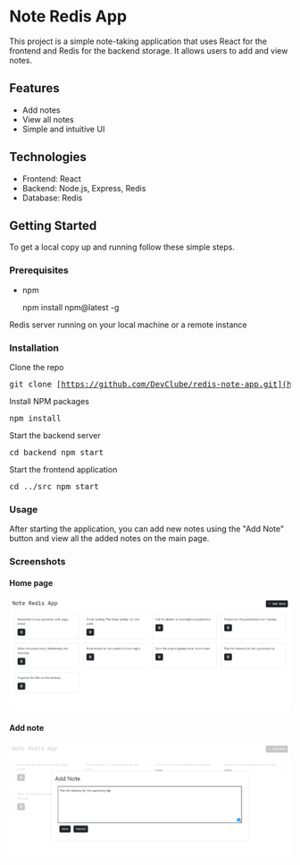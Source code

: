 # Note Redis App

This project is a simple note-taking application that uses React for the frontend and Redis for the backend storage. It allows users to add and view notes.

## Features

- Add notes
- View all notes
- Simple and intuitive UI

## Technologies

- Frontend: React
- Backend: Node.js, Express, Redis
- Database: Redis

## Getting Started

To get a local copy up and running follow these simple steps.

### Prerequisites

- npm
  
  npm install npm@latest -g

Redis server running on your local machine or a remote instance
### Installation

  Clone the repo<pre>git clone [https://github.com/DevClube/redis-note-app.git](https://github.com/DevClube/redis-note-app.git) </pre>
Install NPM packages
  <pre>npm install </pre>
Start the backend server<pre>cd backend npm start </pre>
Start the frontend application<pre>cd ../src npm start </pre>
### Usage
After starting the application, you can add new notes using the "Add Note" button and view all the added notes on the main page.  
### Screenshots
#### Home page
![add note](/screenshots/home.png)

#### Add note
![add note](/screenshots/edit.png)
